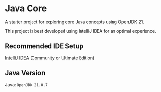 # Java Core

A starter project for exploring core Java concepts using OpenJDK 21.

This project is best developed using IntelliJ IDEA for an optimal experience.

## Recommended IDE Setup

[IntelliJ IDEA](https://www.jetbrains.com/idea/) (Community or Ultimate Edition)

## Java Version

Java: `OpenJDK 21.0.7`

[//]: # (https://gitlab.com/public-starter-projects1/05-java-core/01-java-starter/-/tree/master?ref_type=heads)

[//]: # (variables/Variable01)
[//]: # (console/Console01)
[//]: # (console/Console02)
[//]: # (scanner/scanner01)
[//]: # (match/match01)
[//]: # (match/match02)
[//]: # (Lab01)

[//]: # (type/Type01)
[//]: # (operators/Operator01)
[//]: # (condition/Condition01)
[//]: # (condition/Condition02)
[//]: # (condition/Condition03)
[//]: # (Lab02)
